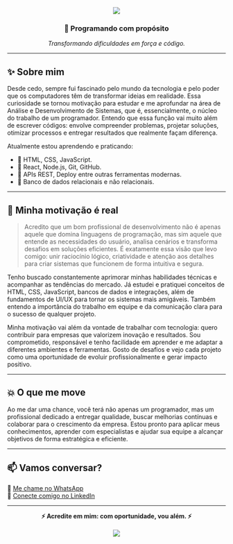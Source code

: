 <!-- Cabeçalho com fundo e destaque -->
<div align="center">
  <img src="https://capsule-render.vercel.app/api?type=waving&color=0:007ACC,100:1DB954&height=200&section=header&text=Alexsandro%20Oliveira&fontSize=40&fontColor=ffffff" />
</div>

<h3 align="center">🚀 Programando com propósito</h3>
<p align="center"><em>Transformando dificuldades em força e código.</em></p>

---

## ✨ Sobre mim

Desde cedo, sempre fui fascinado pelo mundo da tecnologia e pelo poder que os computadores têm de transformar ideias em realidade. Essa curiosidade se tornou motivação para estudar e me aprofundar na área de Análise e Desenvolvimento de Sistemas, que é, essencialmente, o núcleo do trabalho de um programador. Entendo que essa função vai muito além de escrever códigos: envolve compreender problemas, projetar soluções, otimizar processos e entregar resultados que realmente façam diferença.

Atualmente estou aprendendo e praticando:

- 🔹 HTML, CSS, JavaScript.
- 🔹 React, Node.js, Git, GitHub.
- 🔹 APIs REST, Deploy entre outras ferramentas modernas.
- 🔹 Banco de dados relacionais e não relacionais.
---

## 🧭 Minha motivação é real

> Acredito que um bom profissional de desenvolvimento não é apenas aquele que domina linguagens de programação, mas sim aquele que entende as necessidades do usuário, analisa cenários e transforma desafios em soluções eficientes. É exatamente essa visão que levo comigo: unir raciocínio lógico, criatividade e atenção aos detalhes para criar sistemas que funcionem de forma intuitiva e segura.

Tenho buscado constantemente aprimorar minhas habilidades técnicas e acompanhar as tendências do mercado. Já estudei e pratiquei conceitos de HTML, CSS, JavaScript, bancos de dados e integrações, além de fundamentos de UI/UX para tornar os sistemas mais amigáveis. Também entendo a importância do trabalho em equipe e da comunicação clara para o sucesso de qualquer projeto.

Minha motivação vai além da vontade de trabalhar com tecnologia: quero contribuir para empresas que valorizem inovação e resultados. Sou comprometido, responsável e tenho facilidade em aprender e me adaptar a diferentes ambientes e ferramentas. Gosto de desafios e vejo cada projeto como uma oportunidade de evoluir profissionalmente e gerar impacto positivo.


---

## 💥 O que me move

Ao me dar uma chance, você terá não apenas um programador, mas um profissional dedicado a entregar qualidade, buscar melhorias contínuas e colaborar para o crescimento da empresa. Estou pronto para aplicar meus conhecimentos, aprender com especialistas e ajudar sua equipe a alcançar objetivos de forma estratégica e eficiente.

---

## 📫 Vamos conversar?

📱 [Me chame no WhatsApp](https://wa.me/5515996822022)  
🔗 [Conecte comigo no LinkedIn](https://www.linkedin.com/in/alexsandro-aparecido-de-oliveira)

---

<div align="center">
  <strong>⚡ Acredite em mim: com oportunidade, vou além. ⚡</strong>
</div>

<br>

<div align="center">
  <img src="https://capsule-render.vercel.app/api?type=waving&color=1DB954&height=150&section=footer"/>
</div>
